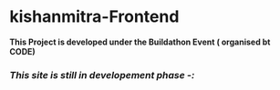 # kishanmitra-Frontend
**This Project is developed under the Buildathon Event ( organised bt CODE)**
### ***This site is still in developement phase -:***
